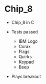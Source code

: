 # Chip_8
- Chip_8 in C
- Tests passed
  - IBM Logo
  - Corax
  - Flags
  - Quirks
  - Keypad
  - Beep
  
- Plays breakout
